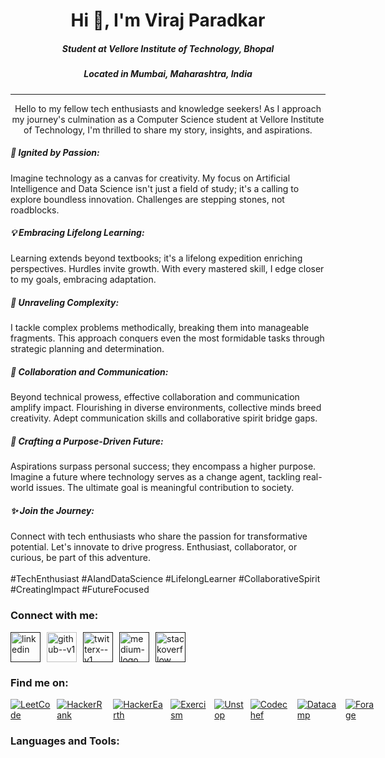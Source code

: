 <h1  align="center">Hi 👋, I'm Viraj Paradkar</h1>

<h5  align="center">Student at Vellore Institute of Technology, Bhopal</h3>
<h5  align="center">Located in Mumbai, Maharashtra, India </h3>

---

<p align="center">
Hello to my fellow tech enthusiasts and knowledge seekers! As I approach my journey's culmination as a Computer Science student at Vellore Institute of Technology, I'm thrilled to share my story, insights, and aspirations.

<h5>🌟 Ignited by Passion:</h5>
Imagine technology as a canvas for creativity. My focus on Artificial Intelligence and Data Science isn't just a field of study; it's a calling to explore boundless innovation. Challenges are stepping stones, not roadblocks.

<h5>💡 Embracing Lifelong Learning:</h5>
Learning extends beyond textbooks; it's a lifelong expedition enriching perspectives. Hurdles invite growth. With every mastered skill, I edge closer to my goals, embracing adaptation.

<h5>🧩 Unraveling Complexity:</h5>
I tackle complex problems methodically, breaking them into manageable fragments. This approach conquers even the most formidable tasks through strategic planning and determination.

<h5>🤝 Collaboration and Communication:</h5>
Beyond technical prowess, effective collaboration and communication amplify impact. Flourishing in diverse environments, collective minds breed creativity. Adept communication skills and collaborative spirit bridge gaps.

<h5>🚀 Crafting a Purpose-Driven Future:</h5>
Aspirations surpass personal success; they encompass a higher purpose. Imagine a future where technology serves as a change agent, tackling real-world issues. The ultimate goal is meaningful contribution to society.

<h5>✨ Join the Journey:</h5>
Connect with tech enthusiasts who share the passion for transformative potential. Let's innovate to drive progress. Enthusiast, collaborator, or curious, be part of this adventure.

<br>
<br>
<h9>#TechEnthusiast #AIandDataScience #LifelongLearner #CollaborativeSpirit #CreatingImpact #FutureFocused</h9>

<p>

<h3  align="left">Connect with me:</h3>

<div style="display: flex;">
    <a href="" target="_blank" style="padding-right:10px">
        <img width="48" height="48" src="https://img.icons8.com/color/48/linkedin.png" alt="linkedin"/>
    </a>
    <a href="https://github.com/SpaceCoder96" target="_blank" style="padding-right:10px">
        <img width="48" height="48" src="https://img.icons8.com/color/48/github--v1.png" alt="github--v1"/>
    </a>
    <a href="" target="_blank" style="padding-right:10px">
        <img width="48" height="48" src="https://img.icons8.com/color/48/twitterx--v1.png" alt="twitterx--v1"/>
    </a>
    <a href="" target="_blank" style="padding-right:10px">
        <img width="48" height="48" src="https://img.icons8.com/color/48/medium-logo.png" alt="medium-logo"/>
    </a>
    <a href="" target="_blank" style="padding-right:10px">
        <img width="48" height="48" src="https://img.icons8.com/color/48/stackoverflow.png" alt="stackoverflow"/>
    </a>
</div>

<h3  align="left">Find me on:</h3>

<div style="display: flex;">
    <a href="" target="_blank" style="padding-right:10px">
        <img src="/assets/socials/.png" alt="LeetCode">
    </a>
    <a href="" target="_blank" style="padding-right:10px">
        <img src="https://cdn.iconscout.com/icon/free/png-512/free-hackerrank-3628823-3030100.png?f=webp&w=256" alt="HackerRank">
    </a>
    <a href="" target="_blank" style="padding-right:10px">
        <img src="/assets/socials/.png" alt="HackerEarth">
    </a>
    <a href="" target="_blank" style="padding-right:10px">
        <img src="/assets/socials/.png" alt="Exercism">
    </a>
    <a href="" target="_blank" style="padding-right:10px">
        <img src="/assets/socials/.png" alt="Unstop">
    </a>
    <a href="" target="_blank" style="padding-right:10px">
        <img src="/assets/socials/.png" alt="Codechef">
    </a>
    <a href="" target="_blank" style="padding-right:10px">
        <img src="/assets/socials/.png" alt="Datacamp">
    </a>
    <a href="" target="_blank" style="padding-right:10px">
        <img src="/assets/socials/.png" alt="Forage">
    </a>
    <a href="" target="_blank" style="padding-right:10px">
        <img src="/assets/socials/.png" alt="">
    </a>
</div>

<h3  align="left">Languages and Tools:</h3>

<div style="display: flex;">
    <a href="" target="_blank" style="padding-right:10px">
        <img src="/assets/languages/.png" alt="">
    </a>
</div>